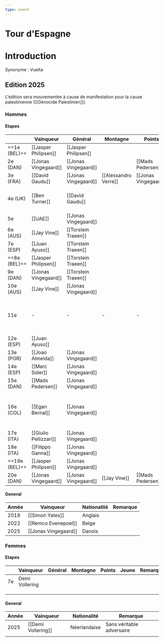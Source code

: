 ```yaml
---
type: event
---
```

# Tour d'Espagne

# Introduction

Synonyme : Vuelta

## Edition 2025

L'édition sera mouvementée à cause de manifestation pour la cause palestinienne ([[Génocide Palestinien]]).
### Hommes
#### Etapes 

|               | Vainqueur             | Général              | Montagne             | Points               | Jeune                 | Remarques                                                                        |
| ------------- | --------------------- | -------------------- | -------------------- | -------------------- | --------------------- | -------------------------------------------------------------------------------- |
| ==1e (BEL)==  | [[Jasper Philipsen]]  | [[Jasper Philipsen]] |                      |                      |                       |                                                                                  |
| 2e (DAN)      | [[Jonas Vingegaard]]  | [[Jonas Vingegaard]] |                      | [[Mads Pedersen]]    |                       | 20e - [[Junior Lecerf]]                                                          |
| 3e (FRA)      | [[David Gaudu]]       | [[Jonas Vingegaard]] | [[Alessandro Verre]] | [[Jonas Vingegaard]] | [[Juan Ayuso]]        |                                                                                  |
| 4e (UK)       | [[Ben Turner]]        | [[David Gaudu]]      |                      |                      |                       | 2e - [[Jasper Philipsen]]<br>3e - [[Edward Planckaert]]                          |
| 5e            | [[UAE]]               | [[Jonas Vingegaard]] |                      |                      |                       |                                                                                  |
| 6e (AUS)      | [[Jay Vine]]          | [[Torstein Traeen]]  |                      |                      |                       |                                                                                  |
| 7e (ESP)      | [[Juan Ayuso]]        | [[Torstein Traeen]]  |                      |                      |                       |                                                                                  |
| ==8e (BEL)==  | [[Jasper Philipsen]]  | [[Torstein Traeen]]  |                      |                      |                       | 4e - [[Arne Marit]]                                                              |
| 9e (DAN)      | [[Jonas Vingegaard]]  | [[Torstein Traeen]]  |                      |                      |                       | 17e - [[Junior Lecerf]]                                                          |
| 10e (AUS)     | [[Jay Vine]]          | [[Jonas Vingegaard]] |                      |                      |                       |                                                                                  |
| 11e           | -                     | -                    | -                    | -                    | -                     | Annulé pour cause de manif pour la [[Génocide Palestinien\|cause palestinienne]] |
| 12e (ESP)     | [[Juan Ayuso]]        |                      |                      |                      |                       | 4e - [[Victor Campenaert]]                                                       |
| 13e (POR)     | [[Joao Almeida]]      | [[Jonas Vingegaard]] |                      |                      |                       |                                                                                  |
| 14e (ESP)     | [[Marc Soler]]        | [[Jonas Vingegaard]] |                      |                      |                       |                                                                                  |
| 15e (DAN)     | [[Mads Pedersen]]     | [[Jonas Vingegaard]] |                      |                      |                       |                                                                                  |
| 16e (COL)     | [[Egan Bernal]]       | [[Jonas Vingegaard]] |                      |                      |                       | Raccourci pour cause de manifestion pour la Palestine ([[Génocide Palestinien]]) |
| 17e (ITA)     | [[Giulio Pellizzari]] | [[Jonas Vingegaard]] |                      |                      | [[Giulio Pellizzari]] |                                                                                  |
| 18e (ITA)     | [[Filippo Ganna]]     | [[Jonas Vingegaard]] |                      |                      |                       |                                                                                  |
| ==19e (BEL)== | [[Jasper Philipsen]]  | [[Jonas Vingegaard]] |                      |                      |                       |                                                                                  |
| 20e (DAN)     | [[Jonas Vingegaard]]  | [[Jonas Vingegaard]] | [[Jay Vine]]         | [[Mads Pedersen]]    | Mar                   | 9e - [[Junior Lecerf]]                                                           |
#### General
| Année | Vainqueur            | Nationalité | Remarque |
| ----- | -------------------- | ----------- | -------- |
| 2018  | [[Simon Yates]]      | Anglais     |          |
| 2022  | [[Remco Evenepoel]]  | Belge       |          |
| 2025  | [[Jonas Vingegaard]] | Danois      |          |
### Femmes
#### Etapes 

|     | Vainqueur      | Général | Montagne | Points | Jeune | Remarques |
| --- | -------------- | ------- | -------- | ------ | ----- | --------- |
| 7e  | Demi Vollering |         |          |        |       |           |
|     |                |         |          |        |       |           |
|     |                |         |          |        |       |           |
|     |                |         |          |        |       |           |
#### General
| Année | Vainqueur          | Nationalité  | Remarque                  |
| ----- | ------------------ | ------------ | ------------------------- |
| 2025  | [[Demi Vollering]] | Néerlandaise | Sans véritable adversaire |
|       |                    |              |                           |
